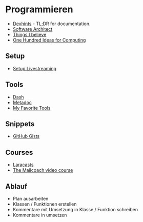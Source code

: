 # Programmieren

- [Devhints](https://devhints.io/) - TL;DR for documentation.
- [Software Architect](https://github.com/justinamiller/SoftwareArchitect)
- [Things I believe](https://gist.github.com/stettix/5bb2d99e50fdbbd15dd9622837d14e2b)
- [One Hundred Ideas for Computing](https://samsquire.github.io/ideas/)

## Setup

- [Setup Livestreaming](https://mattstauffer.com/blog/setting-up-your-webcam-lights-and-audio-for-remote-work-podcasting-videos-and-streaming/)

## Tools

- [Dash](https://kapeli.com/dash)
- [Metadoc ](https://beta.metadoc.io/)
- [My Favorite Tools](https://gedd.ski/post/favorite-tools/)

## Snippets

- [GitHub Gists](https://github.com/nikitavoloboev/knowledge/blob/aaaef58e798f17cb4535d594c29318908d3dbd43/sharing/my-gists.md)

## Courses

- [Laracasts](https://laracasts.com/)
- [The Mailcoach
video course](https://mailcoach.app/videos)

## Ablauf

- Plan ausarbeiten
- Klassen / Funktionen erstellen
- Kommentare mit Umsetzung in Klasse / Funktion schreiben
- Kommentare in umsetzen
